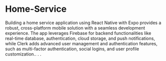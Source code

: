 # Home-Service
 Building a home service application using React Native with Expo provides a robust, cross-platform mobile solution with a seamless development experience. The app leverages Firebase for backend functionalities like real-time database, authentication, cloud storage, and push notifications, while Clerk adds advanced user management and authentication features, such as multi-factor authentication, social logins, and user profile customization..
.
.

